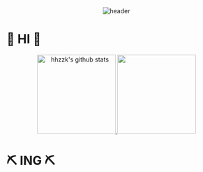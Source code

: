 <div align="center">
  <img src="https://capsule-render.vercel.app/api?type=rounded&color=gradient&customColorList=3&text=🌱%20🐰%20🌱&animation=scaleIn&fontSize=40&fontAlignY=50&fontAlign=50&height=180" alt="header">
</div>

# 🌼 HI 🌼


<p align="center">
  <a href="https://github.com/hhzzk">
    <img height="180" src="https://github-readme-stats.vercel.app/api?username=hhzzk&show_icons=true&include_all_commits=true&hide_border=true&bg_color=30,82c3d7,68b6f0,bfe49f&title_color=fff&text_color=fff" alt="hhzzk's github stats" />
  </a>
  <a href="https://github.com/hhzzk">
    <img height="180" src="https://github-readme-stats.vercel.app/api/top-langs/?username=hhzzk&layout=compact&hide_border=true&bg_color=30,68b6f0,82c3d7&title_color=fff&text_color=fff" />
  </a>
</p>


# ⛏️ ING ⛏️


